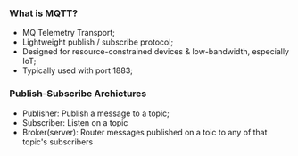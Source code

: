 ### What is MQTT?

- MQ Telemetry Transport;
- Lightweight publish / subscribe protocol;
- Designed for resource-constrained devices & low-bandwidth, especially IoT;
- Typically used with port 1883;

### Publish-Subscribe Archictures

- Publisher: Publish a message to a topic;
- Subscriber: Listen on a topic
- Broker(server): Router messages published on a toic to any of that topic's subscribers
